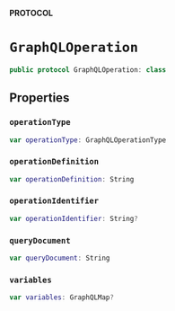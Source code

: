 **PROTOCOL**

# `GraphQLOperation`

```swift
public protocol GraphQLOperation: class
```

## Properties
### `operationType`

```swift
var operationType: GraphQLOperationType
```

### `operationDefinition`

```swift
var operationDefinition: String
```

### `operationIdentifier`

```swift
var operationIdentifier: String?
```

### `queryDocument`

```swift
var queryDocument: String
```

### `variables`

```swift
var variables: GraphQLMap?
```
